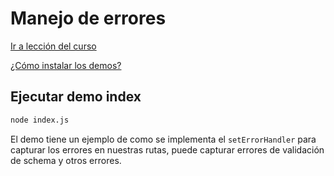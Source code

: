 # Manejo de errores

[Ir a lección del curso](https://www.artisanfront.com/cursos/curso-fastify-desde-0/fastify-10-manejo-de-errores)

[¿Cómo instalar los demos?](../README.md)

## Ejecutar demo index

```sh
node index.js
```

El demo tiene un ejemplo de como se implementa el `setErrorHandler` para capturar los errores en nuestras rutas, puede capturar errores de validación de schema y otros errores.
